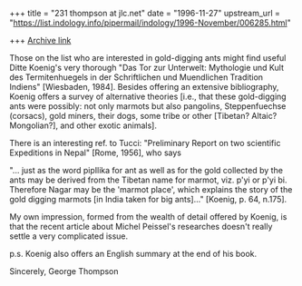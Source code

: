 +++
title = "231 thompson at jlc.net"
date = "1996-11-27"
upstream_url = "https://list.indology.info/pipermail/indology/1996-November/006285.html"

+++
[Archive link](https://list.indology.info/pipermail/indology/1996-November/006285.html)

Those on the list who are interested in gold-digging ants might find useful
Ditte Koenig's very thorough "Das Tor zur Unterwelt: Mythologie und Kult
des Termitenhuegels in der Schriftlichen und Muendlichen Tradition Indiens"
[Wiesbaden, 1984].  Besides offering an extensive bibliography, Koenig
offers a survey of alternative theories [i.e., that these gold-digging ants
were possibly: not only marmots but also pangolins, Steppenfuechse
(corsacs), gold miners, their dogs, some tribe or other [Tibetan? Altaic?
Mongolian?], and other exotic animals].

There is an interesting ref. to Tucci: "Preliminary Report on two
scientific Expeditions in Nepal" [Rome, 1956], who says

"... just as the word pipIlika for ant as well as for the gold collected by
the ants may be derived from the Tibetan name for marmot, viz. p'yi or p'yi
bi.  Therefore Nagar may be the 'marmot place', which explains the story of
the gold digging marmots [in India taken for big ants]..." [Koenig, p. 64,
n.175].

My own impression, formed from the wealth of detail offered by Koenig, is
that the recent article about Michel Peissel's researches doesn't really
settle a very complicated issue.

p.s. Koenig also offers an English summary at the end of his book.

Sincerely,
George Thompson









